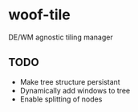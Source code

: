 # woof-tile

DE/WM agnostic tiling manager

## TODO 
* Make tree structure persistant
* Dynamically add windows to tree
* Enable splitting of nodes

